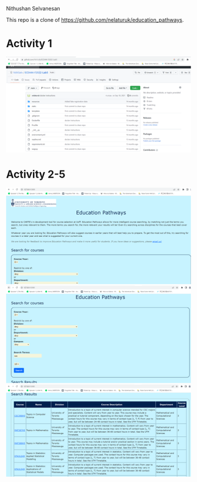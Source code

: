 Nithushan Selvanesan

This repo is a clone of https://github.com/nelaturuk/education_pathways.

# Activity 1
![Screenshot of lab5 repo added in Activity1.png](https://github.com/NithSelv/ECE444-F2022-Lab5/blob/main/Activity1.png "Activity1.png")

# Activity 2-5
![Screenshot of lab5 home page added in Activity2-5_1.png](https://github.com/NithSelv/ECE444-F2022-Lab5/blob/styling-practice/Activity2-5_1.png "Activity2-5_1.png")
![Screenshot of lab5 results form page added in Activity2-5_2.png](https://github.com/NithSelv/ECE444-F2022-Lab5/blob/styling-practice/Activity2-5_2.png "Activity2-5_2.png")
![Screenshot of lab5 table page added in Activity2-5_3.png](https://github.com/NithSelv/ECE444-F2022-Lab5/blob/styling-practice/Activity2-5_3.png "Activity2-5_3.png")

